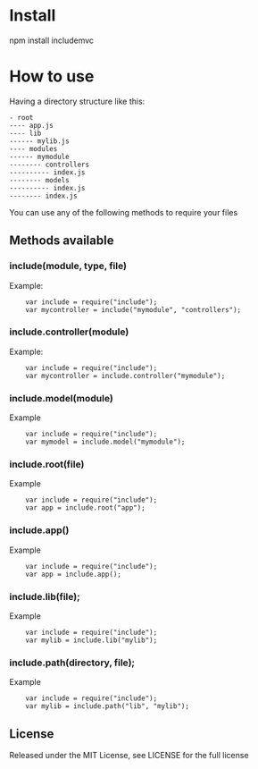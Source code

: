 # Install

  npm install includemvc

# How to use
Having a directory structure like this:

	- root
	---- app.js
	---- lib
	------ mylib.js
	---- modules
	------ mymodule
	-------- controllers
	---------- index.js
	-------- models
	---------- index.js
	-------- index.js

You can use any of the following methods to require your files

## Methods available

### include(module, type, file)

Example:

		var include = require("include");
		var mycontroller = include("mymodule", "controllers");

### include.controller(module)

Example:

		var include = require("include");
		var mycontroller = include.controller("mymodule");

### include.model(module)

Example

		var include = require("include");
		var mymodel = include.model("mymodule");

### include.root(file)

Example

		var include = require("include");
		var app = include.root("app");

### include.app()

Example

		var include = require("include");
		var app = include.app();

### include.lib(file);

Example

		var include = require("include");
		var mylib = include.lib("mylib");

### include.path(directory, file);

Example

		var include = require("include");
		var mylib = include.path("lib", "mylib");

## License
Released under the MIT License, see LICENSE for the full license

